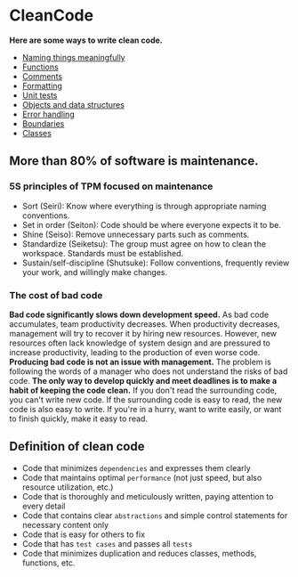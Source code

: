 # CleanCode

**Here are some ways to write clean code.**

- [Naming things meaningfully](https://github.com/mallycrip/_Clean_Code/tree/master/%EC%9D%98%EB%AF%B8%20%EC%9E%88%EA%B2%8C%20%EC%9D%B4%EB%A6%84%20%EC%A0%95%ED%95%98%EA%B8%B0)
- [Functions](https://github.com/mallycrip/_Clean_Code/tree/master/%ED%95%A8%EC%88%98)
- [Comments](https://github.com/mallycrip/_Clean_Code/blob/master/%EC%A3%BC%EC%84%9D)
- [Formatting](https://github.com/mallycrip/_Clean_Code/tree/master/%ED%98%95%EC%8B%9D)
- [Unit tests](https://github.com/mallycrip/_Clean_Code/tree/master/%EB%8B%A8%EC%9C%84%20%ED%85%8C%EC%8A%A4%ED%8A%B8)
- [Objects and data structures](https://github.com/mallycrip/_Clean_Code/tree/master/%EA%B0%9D%EC%B2%B4%EC%99%80%20%EC%9E%90%EB%A3%8C%20%EA%B5%AC%EC%A1%B0)
- [Error handling](https://github.com/mallycrip/_Clean_Code/tree/master/%EC%98%A4%EB%A5%98%20%EC%B2%98%EB%A6%AC)
- [Boundaries](https://github.com/mallycrip/_Clean_Code/tree/master/%EA%B2%BD%EA%B3%84)
- [Classes](https://github.com/mallycrip/_Clean_Code/tree/master/%ED%81%B4%EB%9E%98%EC%8A%A4)

## More than 80% of software is maintenance.

### 5S principles of TPM focused on maintenance

- Sort (Seiri): Know where everything is through appropriate naming conventions.
- Set in order (Seiton): Code should be where everyone expects it to be.
- Shine (Seiso): Remove unnecessary parts such as comments.
- Standardize (Seiketsu): The group must agree on how to clean the workspace. Standards must be established.
- Sustain/self-discipline (Shutsuke): Follow conventions, frequently review your work, and willingly make changes.

### The cost of bad code

**Bad code significantly slows down development speed.** As bad code accumulates, team productivity decreases. When productivity decreases, management will try to recover it by hiring new resources. However, new resources often lack knowledge of system design and are pressured to increase productivity, leading to the production of even worse code. **Producing bad code is not an issue with management.** The problem is following the words of a manager who does not understand the risks of bad code. **The only way to develop quickly and meet deadlines is to make a habit of keeping the code clean.** If you don't read the surrounding code, you can't write new code. If the surrounding code is easy to read, the new code is also easy to write. If you're in a hurry, want to write easily, or want to finish quickly, make it easy to read.

## Definition of clean code

- Code that minimizes `dependencies` and expresses them clearly
- Code that maintains optimal `performance` (not just speed, but also resource utilization, etc.)
- Code that is thoroughly and meticulously written, paying attention to every detail
- Code that contains clear `abstractions` and simple control statements for necessary content only
- Code that is easy for others to fix
- Code that has `test cases` and passes all `tests`
- Code that minimizes duplication and reduces classes, methods, functions, etc.
